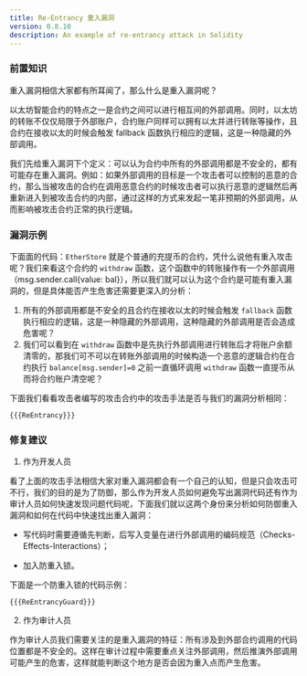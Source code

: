 ```yaml
---
title: Re-Entrancy 重入漏洞
version: 0.8.10
description: An example of re-entrancy attack in Solidity
---
```


### 前置知识

重入漏洞相信大家都有所耳闻了，那么什么是重入漏洞呢？

以太坊智能合约的特点之一是合约之间可以进行相互间的外部调用。同时，以太坊的转账不仅仅局限于外部账户，合约账户同样可以拥有以太并进行转账等操作，且合约在接收以太的时候会触发 fallback 函数执行相应的逻辑，这是一种隐藏的外部调用。

我们先给重入漏洞下个定义：可以认为合约中所有的外部调用都是不安全的，都有可能存在重入漏洞。例如：如果外部调用的目标是一个攻击者可以控制的恶意的合约，那么当被攻击的合约在调用恶意合约的时候攻击者可以执行恶意的逻辑然后再重新进入到被攻击合约的内部，通过这样的方式来发起一笔非预期的外部调用，从而影响被攻击合约正常的执行逻辑。

### 漏洞示例

下面面的代码：`EtherStore` 就是个普通的充提币的合约，凭什么说他有重入攻击呢？我们来看这个合约的 `withdraw` 函数，这个函数中的转账操作有一个外部调用（msg.sender.call{value: bal}），所以我们就可以认为这个合约是可能有重入漏洞的，但是具体能否产生危害还需要更深入的分析：

1. 所有的外部调用都是不安全的且合约在接收以太的时候会触发 `fallback` 函数执行相应的逻辑，这是一种隐藏的外部调用，这种隐藏的外部调用是否会造成危害呢？
2. 我们可以看到在 `withdraw` 函数中是先执行外部调用进行转账后才将账户余额清零的，那我们可不可以在转账外部调用的时候构造一个恶意的逻辑合约在合约执行 `balance[msg.sender]=0` 之前一直循环调用 `withdraw` 函数一直提币从而将合约账户清空呢？

下面我们看看攻击者编写的攻击合约中的攻击手法是否与我们的漏洞分析相同：

```solidity
{{{ReEntrancy}}}
```

### 修复建议

1. 作为开发人员

看了上面的攻击手法相信大家对重入漏洞都会有一个自己的认知，但是只会攻击可不行，我们的目的是为了防御，那么作为开发人员如何避免写出漏洞代码还有作为审计人员如何快速发现问题代码呢，下面我们就以这两个身份来分析如何防御重入漏洞和如何在代码中快速找出重入漏洞：

- 写代码时需要遵循先判断，后写入变量在进行外部调用的编码规范（Checks-Effects-Interactions）；

- 加入防重入锁。

下面是一个防重入锁的代码示例：

```solidity
{{{ReEntrancyGuard}}}
```

2. 作为审计人员

作为审计人员我们需要关注的是重入漏洞的特征：所有涉及到外部合约调用的代码位置都是不安全的。这样在审计过程中需要重点关注外部调用，然后推演外部调用可能产生的危害，这样就能判断这个地方是否会因为重入点而产生危害。
